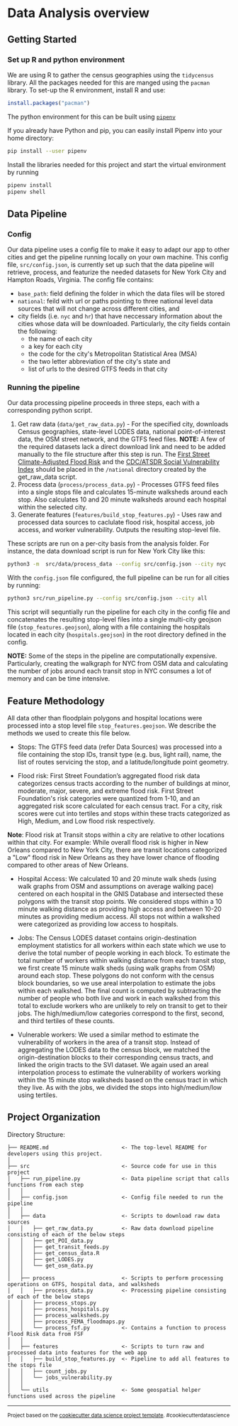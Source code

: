 Data Analysis overview
==============================


## Getting Started

### Set up R and python environment

We are using R to gather the census geographies using the `tidycensus` library. All the packages needed for this are manged using the `pacman` library. To set-up the R environment, install R and use:
```R
install.packages("pacman")
```

The python environment for this can be built using [`pipenv`](https://pipenv.pypa.io/en/latest/)

If you already have Python and pip, you can easily install Pipenv into your home directory:

```bash
pip install --user pipenv
```

Install the libraries needed for this project and start the virtual environment by running 

```bash
pipenv install
pipenv shell
```

## Data Pipeline

### Config
Our data pipeline uses a config file to make it easy to adapt our app to other cities and get the pipeline running locally on your own machine. This config file, `src/config.json`, is currently set up such that the data pipeline will retrieve, process, and featurize the needed datasets for New York City and Hampton Roads, Virginia. The config file contains:
- `base_path`: field defining the folder in which the data files will be stored 
- `national`: feild with url or paths pointing to three national level data sources that will not change across different cities, and 
- city fields (i.e. `nyc` and `hr`) that have neccessary information about the cities whose data will be downloaded. Particularly, the city fields contain the following: 
  - the name of each city 
  - a key for each city 
  - the code for the city's Metropolitan Statistical Area (MSA)
  - the two letter abbreviation of the city's state and 
  - list of urls to the desired GTFS feeds in that city


### Running the pipeline

Our data processing pipeline proceeds in three steps, each with a corresponding python script.

1. Get raw data (`data/get_raw_data.py`) - For the specified city, downloads Census geographies, state-level LODES data, national point-of-interest data, the OSM street network, and the GTFS feed files.
**__NOTE__:** A few of the required datasets lack a direct download link and need to be added manually to the file structure after this step is run. The  [First Street Climate-Adjusted Flood Risk](https://aws.amazon.com/marketplace/pp/prodview-r36lzzzjacd32?sr=0-1&ref_=beagle&applicationId=AWSMPContessa#overview) and the [CDC/ATSDR Social Vulnerability Index](https://www.atsdr.cdc.gov/placeandhealth/svi/data_documentation_download.html) should be placed in the `/national` directory created by the get_raw_data script.
2. Process data (`process/process_data.py`) - Processes GTFS feed files into a single stops file and calculates 15-minute walksheds around each stop. Also calculates 10 and 20 minute walksheds around each hospital within the selected city.
3. Generate features (`features/build_stop_features.py`) - Uses raw and processed data sources to caclulate flood risk, hospital access, job access, and worker vulnerability. Outputs the resulting stop-level file.

These scripts are run on a per-city basis from the analysis folder. For instance, the data download script is run for New York City like this:

```bash
python3 -m  src/data/process_data --config src/config.json --city nyc
```

With the `config.json` file configured, the full pipeline can be run for all cities by running:

```bash
python3 src/run_pipeline.py --config src/config.json --city all
``` 

This script will sequntially run the pipeline for each city in the config file and concatenates the resulting stop-level files into a single multi-city geojson file (`stop_features.geojson`), along with a file containing the hospitals located in each city (`hospitals.geojson`) in the root directory defined in the config.

**__NOTE__:**
Some of the steps in the pipeline are computationally expensive. Particularly, creating the walkgraph for NYC from OSM data and calculating the number of jobs around each transit stop in NYC consumes a lot of memory and can be time intensive. 

## Feature Methodology

All data other than floodplain polygons and hospital locations were processed into a stop level file `stop_features.geojson`. We describe the methods we used to create this file below.
 

- Stops: The GTFS feed data (refer Data Sources) was processed into a file containing the stop IDs, transit type (e.g. bus, light rail), name, the list of routes servicing the stop, and a latitude/longitude point geometry. 

- Flood risk: First Street Foundation’s aggregated flood risk data categorizes census tracts according to the number of buildings at minor, moderate, major, severe, and extreme flood risk. First Street Foundation's risk categories were quantized from 1-10, and an aggregated risk score calculated for each census tract. For a city, risk scores were cut into tertiles and stops within these tracts categorized as High, Medium, and Low flood risk respectively. 

**Note**: Flood risk at Transit stops within a city are relative to other locations within that city. For example: While overall flood risk is higher in New Orleans compared to New York City, there are transit locations categorized a "Low" flood risk in New Orleans as they have lower chance of flooding compared to other areas of New Orleans. 

- Hospital Access: We calculated 10 and 20 minute walk sheds (using walk graphs from OSM and assumptions on average walking pace) centered on each hospital in the GNIS Database and intersected these polygons with the transit stop points. We considered stops within a 10 minute walking distance as providing high access and between 10-20 minutes as providing medium access. All stops not within a walkshed were categorized as providing low access to hospitals.

- Jobs: The Census LODES dataset contains origin-destination employment statistics for all workers within each state which we use to derive the total number of people working in each block. To estimate the total number of workers within walking distance from each transit stop, we first create 15 minute walk sheds (using walk graphs from OSM) around each stop. These polygons do not conform with the census block boundaries, so we use areal interpolation to estimate the jobs within each walkshed. The final count is computed by subtracting the number of people who both live and work in each walkshed from this total to exclude workers who are unlikely to rely on transit to get to their jobs. The high/medium/low categories correspond to the first, second, and third tertiles of these counts.

- Vulnerable workers: We used a similar method to estimate the vulnerability of workers in the area of a transit stop. Instead of aggregating the LODES data to the census block, we matched the origin-destination blocks to their corresponding census tracts, and linked the origin tracts to the SVI dataset. We again used an areal interpolation process to estimate the vulnerability of workers working within the 15 minute stop walksheds based on the census tract in which they live. As with the jobs, we divided the stops into high/medium/low using tertiles.

Project Organization
------------

Directory Structure:

    ├── README.md                       <- The top-level README for developers using this project.
    │
    ├── src                             <- Source code for use in this project
    │   ├── run_pipeline.py             <- Data pipeline script that calls functions from each step
    │   │
    │   ├── config.json                 <- Config file needed to run the pipeline
    │   │
    │   ├── data                        <- Scripts to download raw data sources
    │   │   ├── get_raw_data.py         <- Raw data download pipeline consisting of each of the below steps
    │   │   ├── get_POI_data.py         
    │   │   ├── get_transit_feeds.py    
    │   │   ├── get_census_data.R       
    │   │   ├── get_LODES.py            
    │   │   └── get_osm_data.py         
    │   │
    │   ├── process                     <- Scripts to perform processing operations on GTFS, hospital data, and walksheds
    │   │   ├── process_data.py         <- Processing pipeline consisting of each of the below steps
    │   │   ├── process_stops.py         
    │   │   ├── process_hospitals.py    
    │   │   ├── process_walksheds.py
    │   │   ├── process_FEMA_floodmaps.py
    │   │   └── process_fsf.py          <- Contains a function to process Flood Risk data from FSF
    │   │
    │   ├── features                    <- Scripts to turn raw and processed data into features for the web app
    │   │   ├── build_stop_features.py  <- Pipeline to add all features to the stops file
    │   │   ├── count_jobs.py           
    │   │   └── jobs_vulnerability.py   
    │   │
    │   └── utils                       <- Some geospatial helper functions used across the pipeline


--------

<p><small>Project based on the <a target="_blank" href="https://drivendata.github.io/cookiecutter-data-science/">cookiecutter data science project template</a>. #cookiecutterdatascience</small></p>
